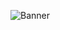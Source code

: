 ![Banner](https://github.com/mlkhsan0/Semester4-UTP-PAM/blob/master/screenshot/Banner.png?raw=true)
